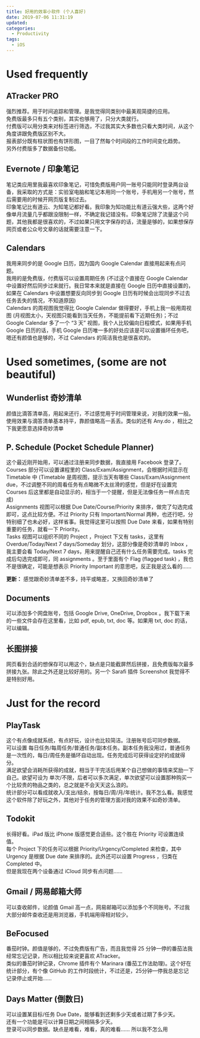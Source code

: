 ```yaml
---
title: 好用的效率小软件 (个人喜好)
date: 2019-07-06 11:31:19
updated: 
categories: 
  - Productivity
tags: 
  - iOS
---
```


# Used frequently


## ATracker PRO

强烈推荐。用于时间追踪和管理。是我觉得同类别中最美观简捷的应用。   
免费版最多只有五个类别，其实也够用了，只分大类就行。  
付费版可以用分类来对标签进行筛选，不过我其实大多数也只看大类时间，从这个角度讲跟免费版区别不大。  
报表部分既有柱状图也有饼形图，一目了然每个时间段的工作时间变化趋势。   
另外付费版多了数据备份功能。

## Evernote / 印象笔记

笔记类应用里我最喜欢印象笔记，可惜免费版用户同一账号只能同时登录两台设备，我采取的方式是：实验室电脑和笔记本用同一个账号，手机用另一个账号，然后需要用的时候开网页版复制过去。  
印象笔记比有道云、为知笔记都好看。我印象为知功能比有道云强大些，这两个好像单月流量几乎都跟没限制一样，不确定我记错没有。印象笔记除了流量这个问题，其他我都是很喜欢的，不过如果只用文字保存的话，流量是够的，如果想保存网页或者公众号文章的话就需要注意一下。

## Calendars

我用来同步的是 Google 日历，因为国内 Google Calendar 直接用起来有点问题。  
我用的是免费版，付费版可以设置周期任务 (不过这个直接在 Google Calendar 中设置好然后同步过来就行。我日常本来就是直接在 Google 日历中直接设置的，如果在 Calendars 中设置想要反向同步到 Google 日历有时候会出现同步不过去任务丢失的情况，不知道原因)  
Calendars 的周视图我觉得比 Google Calendar 做得要好，手机上我一般用周视图 (月视图太小，天视图只能看到当天任务，不能提前看下近期任务)；不过 Google Calendar 多了一个 “3 天” 视图，我个人比较偏向日程模式，如果用手机 Google 日历的话，手机 Google 日历唯一多的好处应该是可以设置循环任务吧，嗯还有颜值也是够的，不过 Calendars 的简洁我也是很喜欢的。



# Used sometimes, (some are not beautiful)

## Wunderlist 奇妙清单 

颜值比滴答清单高，用起来还行，不过感觉用于时间管理来说，对我的效果一般。使用效果与滴答清单基本持平，靠颜值略高一丢丢。类似的还有 Any.do ，相比之下我更愿意选择奇妙清单

## P. Schedule (Pocket Schedule Planner)

这个最近刚开始用，可以通过注册来同步数据，我直接用 Facebook 登录了。  
Courses 部分可以设置课程里的 Class/Exam/Assignment，会根据时间显示在 Timetable 中 (Timetable 是周视图，提示当天有哪些 Class/Exam/Assignment due，不过调整不同的周看任务有点略微不太丝滑的感觉，但是好在设置完 Courses 后这里都是自动显示的，相当于一个提醒，但是无法像任务一样点击完成)  
Assignments 视图可以根据 Due Date/Course/Priority 来排序，做完了勾选完成即可，这点比较方便。不过 Priority 只有 Important/Normal 两种，也还行吧，分特别细了也未必好，这样省事。我觉得这里可以按照 Due Date 来看，如果有特别重要的任务，就看一下 Priority。  
Tasks 视图可以组织不同的 Project ，Project 下又有 tasks，这里有 Overdue/Today/Next 7 days/Someday 划分，这部分像是奇妙清单的 Inbox ，我主要会看 Today/Next 7 days，用来提醒自己还有什么任务需要完成。tasks 完成后勾选完成即可，同 assignments 。至于里面有个 Flag (flagged task) ，我也不是很确定，可能是想表示 Priority Important 的意思吧，反正我是这么看的……

**更新：** 感觉跟奇妙清单差不多，持平或略差，又换回奇妙清单了

## Documents

可以添加多个网盘账号，包括 Google Drive, OneDrive, Dropbox 。我下载下来的一些文件会存在这里看，比如 pdf, epub, txt, doc 等。如果用 txt, doc 的话，可以编辑。

## 长图拼接

网页看到合适的想保存可以用这个，缺点是只能截屏然后拼接，且免费版每次最多拼接九张。除此之外还是比较好用的。另一个 Sarafi 插件 Screenshot 我觉得不是特别好用。


# Just for the record

[comment]: <> (未完待续……)


## PlayTask

这个有点像成就系统，有点好玩，设计也比较简洁。注册账号后可同步数据。  
可以设置 每日任务/每周任务/普通任务/副本任务。副本任务我没用过，普通任务是一次性的，每日/周任务是循环自动出现。任务完成后可获得设定好的成就得分。  
满足欲望会消耗所获得的成就，相当于干完活后用某个自己想做的事情来奖励一下自己。欲望可设为 单次/不限，后者可以多次满足，单次欲望可以设置那种购买一个比较贵的物品之类的，总之就是不会天天这么浪的。  
统计部分可以看成就收入/支出/结余，按每日/周/月/年统计。我不怎么看。我感觉这个软件除了好玩之外，其他对于任务的管理方面对我的效果不如奇妙清单。

## Todokit

长得好看。iPad 版比 iPhone 版感觉更合适些。这个胜在 Priority 可设置连续值。  
每个 Project 下的任务可以根据 Priority/Urgency/Completed 来检查，其中 Urgency 是根据 Due date 来排序的。此外还可以设置 Progress ，归类在 Completed 中。  
但是我现在两个设备通过 iCloud 同步有点问题…… 

## Gmail / 网易邮箱大师

可以查收邮件，论颜值 Gmail 高一点，网易邮箱可以添加多个不同账号。不过我大部分邮件查收还是用浏览器，手机端用得相对较少。

## BeFocused

番茄时钟。颜值是够的，不过免费版有广告，而且我觉得 25 分钟一停的番茄法我经常忘记记录，所以相比较来说更喜欢 ATracker。  
类似的番茄时钟记录，Chrome 插件有个 Marinara (番茄工作法助理)。这个好在统计部分，有个像 GitHub 的工作时段统计，不过还是，25分钟一停我总是忘记记录停止或开始……

## Days Matter (倒数日)

可以设置某目标/任务 Due Date，能够看到还剩多少天或者过期了多少天。  
还有一个功能是可以计算日期之间相隔多少天。  
登录可以同步数据。缺点是难看，难看，真的难看…… 所以我不怎么用


